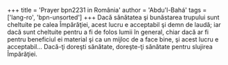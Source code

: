 +++
title = 'Prayer bpn2231 in România'
author = 'Abdu'l-Bahá'
tags = ['lang-ro', 'bpn-unsorted']
+++
Dacă sănătatea şi bunăstarea trupului sunt cheltuite pe calea Împărăţiei, acest lucru e acceptabil şi demn de laudă; iar dacă sunt cheltuite pentru a fi de folos lumii în general, chiar dacă ar fi pentru beneficiul ei material şi ca un mijloc de a face bine, şi acest lucru e acceptabil... Dacă-ţi doreşti sănătate, doreşte-ţi sănătate pentru slujirea Împărăţiei.
